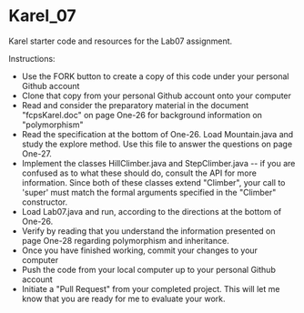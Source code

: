 Karel_07
======

Karel starter code and resources for the Lab07 assignment.

Instructions:
* Use the FORK button to create a copy of this code under your personal Github account
* Clone that copy from your personal Github account onto your computer
* Read and consider the preparatory material in the document "fcpsKarel.doc" on page One-26 for background information on "polymorphism"
* Read the specification at the bottom of One-26.  Load Mountain.java and study the explore method.  Use this file to answer the questions on page One-27.
* Implement the classes HillClimber.java and StepClimber.java -- if you are confused as to what these should do, consult the API for more information.  Since both of these classes extend "Climber", your call to 'super' must match the formal arguments specified in the "Climber" constructor.
* Load Lab07.java and run, according to the directions at the bottom of One-26.
* Verify by reading that you understand the information presented on page One-28 regarding polymorphism and inheritance.
* Once you have finished working, commit your changes to your computer
* Push the code from your local computer up to your personal Github account
* Initiate a "Pull Request" from your completed project.  This will let me know that you are ready for me to evaluate your work.
